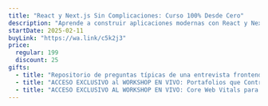 ```yaml
---
title: "React y Next.js Sin Complicaciones: Curso 100% Desde Cero"
description: "Aprende a construir aplicaciones modernas con React y Next.js desde cero, sin complicaciones ni términos técnicos confusos."
startDate: 2025-02-11
buyLink: "https://wa.link/c5k2j3"
price:
  regular: 199
  discount: 25
gifts:
  - title: "Repositorio de preguntas típicas de una entrevista frontend"
  - title: "ACCESO EXCLUSIVO al WORKSHOP EN VIVO: Portafolios que Contratan: Aprende a Destacar como Dev"
  - title: "ACCESO EXCLUSIVO AL WORKSHOP EN VIVO: Core Web Vitals para Frontends: La Guía Definitiva"
---
```


